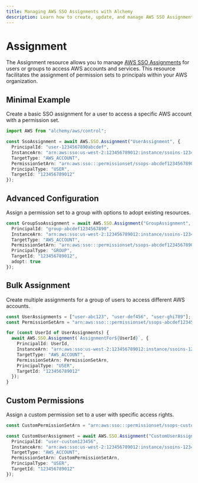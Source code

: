 ```yaml
---
title: Managing AWS SSO Assignments with Alchemy
description: Learn how to create, update, and manage AWS SSO Assignments using Alchemy Cloud Control.
---
```


# Assignment

The Assignment resource allows you to manage [AWS SSO Assignments](https://docs.aws.amazon.com/sso/latest/userguide/) for users or groups to access AWS accounts and services. This resource facilitates the assignment of permission sets to principals within your AWS organization.

## Minimal Example

Create a basic SSO assignment for a user to access a specific AWS account with a permission set.

```ts
import AWS from "alchemy/aws/control";

const SsoAssignment = await AWS.SSO.Assignment("UserAssignment", {
  PrincipalId: "user-1234567890abcdef",
  InstanceArn: "arn:aws:sso:us-west-2:123456789012:instance/ssoins-1234567890abcdef",
  TargetType: "AWS_ACCOUNT",
  PermissionSetArn: "arn:aws:sso:::permissionset/ssops-abcdef1234567890",
  PrincipalType: "USER",
  TargetId: "123456789012"
});
```

## Advanced Configuration

Assign a permission set to a group with options to adopt existing resources.

```ts
const GroupSsoAssignment = await AWS.SSO.Assignment("GroupAssignment", {
  PrincipalId: "group-abcdef1234567890",
  InstanceArn: "arn:aws:sso:us-west-2:123456789012:instance/ssoins-1234567890abcdef",
  TargetType: "AWS_ACCOUNT",
  PermissionSetArn: "arn:aws:sso:::permissionset/ssops-abcdef1234567890",
  PrincipalType: "GROUP",
  TargetId: "123456789012",
  adopt: true
});
```

## Bulk Assignment

Create multiple assignments for a group of users to access different AWS accounts.

```ts
const UserAssignments = ["user-abc123", "user-def456", "user-ghi789"];
const PermissionSetArn = "arn:aws:sso:::permissionset/ssops-abcdef1234567890";

for (const UserId of UserAssignments) {
  await AWS.SSO.Assignment(`AssignmentFor${UserId}`, {
    PrincipalId: UserId,
    InstanceArn: "arn:aws:sso:us-west-2:123456789012:instance/ssoins-1234567890abcdef",
    TargetType: "AWS_ACCOUNT",
    PermissionSetArn: PermissionSetArn,
    PrincipalType: "USER",
    TargetId: "123456789012"
  });
}
```

## Custom Permissions

Assign a custom permission set to a user with specific access rights.

```ts
const CustomPermissionSetArn = "arn:aws:sso:::permissionset/ssops-custom1234567890";

const CustomUserAssignment = await AWS.SSO.Assignment("CustomUserAssignment", {
  PrincipalId: "user-custom123456",
  InstanceArn: "arn:aws:sso:us-west-2:123456789012:instance/ssoins-1234567890abcdef",
  TargetType: "AWS_ACCOUNT",
  PermissionSetArn: CustomPermissionSetArn,
  PrincipalType: "USER",
  TargetId: "123456789012"
});
```